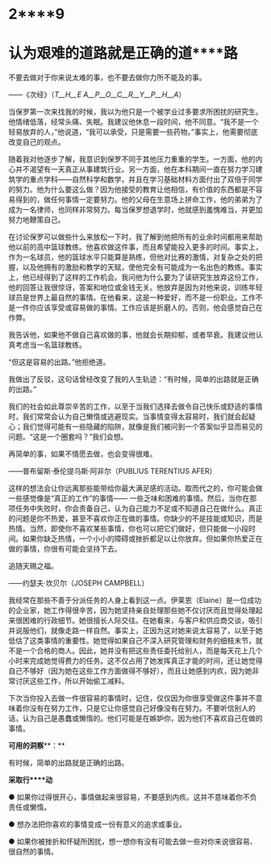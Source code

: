    

# **2****9**

# **认****为****艰****难****的****道****路****就****是****正****确****的****道****路**

不要去做对于你来说太难的事，也不要去做你力所不能及的事。

——《次经》（_T__H__E_ _A__P__O__C__R__Y__P__H__A_）

当保罗第一次来找我的时候，我以为他只是一个被学业过多要求所困扰的研究生。他情绪低落，经常头痛、失眠。我建议他休息一段时间，他不同意。“我不是一个轻易放弃的人，”他说道，“我可以承受，只是需要一些药物。”事实上，他需要彻底改变自己的观点。

随着我对他逐步了解，我意识到保罗不同于其他压力重重的学生。一方面，他的内心并不渴望有一天真正从事建筑行业。另一方面，他在本科期间一直在努力学习建筑学的重点学科——自然科学和数学，并且在学习基础材料方面付出了双倍于同学的努力。他为什么要这么做？因为他接受的教育让他相信，有价值的东西都是不容易得到的，做任何事情一定要努力。他的父母在生意场上拼命工作，他的弟弟为了成为一名律师，也同样非常努力。每当保罗想退学时，他就感到羞愧难当，并更加努力地鞭策自己。

在讨论保罗可以做些什么来放松一下时，我了解到他把所有的业余时间都用来帮助他以前的高中篮球教练。他喜欢做这件事，而且希望能投入更多的时间。事实上，作为一名球员，他的篮球水平只能算是熟练，但他对比赛的激情，对复杂之处的把握，以及他拥有的激励和教学的天赋，使他完全有可能成为一名出色的教练。事实上，他已经得到了这样的工作机会。我问他为什么要为了读研究生放弃这份工作，他的回答让我很惊讶，答案和地位或金钱无关。他放弃是因为对他来说，训练年轻球员是世界上最自然的事情。在他看来，这是一种爱好，而不是一份职业。工作不是一件你应该享受或容易做的事情。工作应该是折磨人的。否则，他会感觉自己在作弊。

我告诉他，如果他不做自己喜欢做的事，他就会长期抑郁，或者早衰。我建议他认真考虑当一名篮球教练。

“但这是容易的出路。”他拒绝道。

我做出了反驳，这句话曾经改变了我的人生轨迹：“有时候，简单的出路就是正确的出路。”

我们的社会如此尊崇辛苦的工作，以至于当我们选择去做令自己快乐或舒适的事情时，我们常常会认为自己懒惰或逃避现实。当事情变得太容易时，我们就会起疑心；我们觉得可能有一些隐藏的陷阱，就像是我们被问到一个答案似乎显而易见的问题。“这是一个圈套吗？”我们会想。

再简单的事，如果不情愿去做，也会变得很难。

——普布留斯·泰伦提乌斯·阿非尔（PUBLIUS TERENTIUS AFER）

这样的想法会让你远离那些能带给你最大满足感的活动。取而代之的，你可能会做一些感觉像是“真正的工作”的事情—— 一些乏味和困难的事情。然后，当你在那项任务中失败时，你会责备自己，认为自己能力不足或不知道自己在做什么。真正的问题是你不热爱，甚至不喜欢你正在做的事情。你缺少的不是技能或知识，而是热情。当然，即使你不喜欢某些事情，你也可以把它们做好，但只能做一小段时间。如果你缺乏热情，一个小小的障碍或挫折都足以让你放弃。但如果你热爱正在做的事情，你很有可能会坚持下去。

追随天赐之福。

——约瑟夫·坎贝尔（JOSEPH CAMPBELL）

我经常在那些不善于分派任务的人身上看到这一点。伊莱恩（Elaine）是一位成功的企业家，她工作得很辛苦，因为她坚持亲自处理那些她不仅讨厌而且觉得处理起来很困难的行政细节。她很擅长人际交往。在她看来，与客户和供应商交谈，吸引并说服他们，就像走路一样自然。事实上，正因为这对她来说太容易了，以至于她低估了这类事情的重要性。她觉得如果自己不深入研究管理和财务的细枝末节，就不是一个合格的商人。因此，她并没有把这些责任委托给别人，而是每天花上几个小时来完成她觉得费力的任务。这不仅占用了她发挥真正才能的时间，还让她觉得自己不够好（因为她在这些工作方面做得不够好），而且让她感到内疚，因为她非常讨厌这些工作，所以开始偷工减料。

下次当你投入去做一件很容易的事情时，记住，仅仅因为你很享受做这件事并不意味着你没有在努力工作，只是它让你感觉自己好像没有在努力。不要听信别人的话，认为自己是愚蠢或懒惰的。他们可能是在嫉妒你，因为他们不喜欢自己在做的事情。

**可****用****的****洞****察****：**

有时候，简单的出路就是正确的出路。

**采****取****行****动**

● 如果你过得很开心，事情做起来很容易，不要感到内疚。这并不意味着你不负责任或懒惰。

● 想办法把你喜欢的事情变成一份有意义的追求或事业。

● 如果你被挫折和怀疑所困扰，想一想你有没有可能去做一些对你来说很容易、很自然的事情。